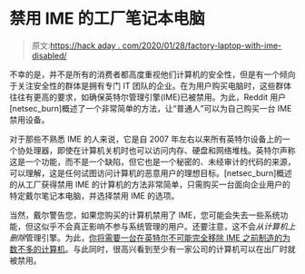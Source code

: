 # 禁用 IME 的工厂笔记本电脑

> 原文:[https://hack aday . com/2020/01/28/factory-laptop-with-ime-disabled/](https://hackaday.com/2020/01/28/factory-laptop-with-ime-disabled/)

不幸的是，并不是所有的消费者都高度重视他们计算机的安全性，但是有一个倾向于关注安全性的群体是拥有专门 IT 团队的企业。在为用户购买电脑时，这些群体往往有更高的要求，如确保英特尔管理引擎(IME)已被禁用。为此，Reddit 用户[netsec_burn]概述了一个非常简单的方法，让“普通人”可以为自己购买一台 IME 禁用设备。

对于那些不熟悉 IME 的人来说，它是自 2007 年左右以来所有英特尔设备上的一个协处理器，即使在计算机关机时也可以访问内存、硬盘和网络堆栈。英特尔声称这是一个功能，而不是一个缺陷，但它也是一个秘密的、未经审计的代码的来源，可以理解，这是任何试图访问计算机的恶意用户的理想目标。[netsec_burn]概述的从工厂获得禁用 IME 的计算机的方法非常简单，只需购买一台面向企业用户的特定戴尔笔记本电脑，并选择禁用 IME 的选项。

当然，戴尔警告您，如果您购买的计算机禁用了 IME，您可能会失去一些系统功能，但这似乎不会真正影响不参与系统管理的用户。还要注意，这不会*从计算机上删除*管理引擎。为此，[你将需要一台在英特尔不可能完全移除 IME 之前制造的为数不多的计算机](https://hackaday.com/2016/12/16/installing-libreboot/)。与此同时，很高兴看到至少有一家公司的计算机可以在出厂时就被禁用。